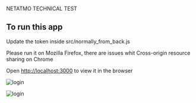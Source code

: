 NETATMO TECHNICAL TEST

## To run this app

Update the token inside src/normally_from_back.js

Please run it on Mozilla Firefox, there are issues whit Cross-origin resource sharing on Chrome

Open [http://localhost:3000](http://localhost:3000) to view it in the browser

![login](https://i.goopics.net/ZkVEP.png)

![login](https://i.goopics.net/JjW7x.png)
